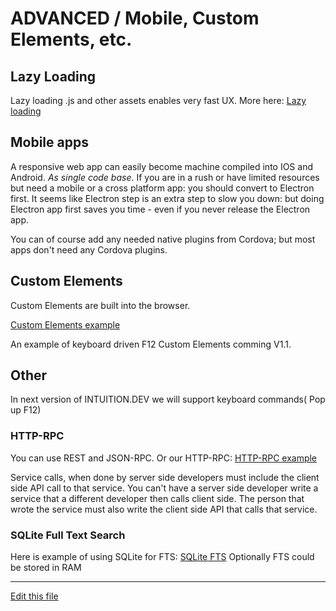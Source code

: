 
# ADVANCED / Mobile, Custom Elements, etc.

## Lazy Loading

Lazy loading .js and other assets enables very fast UX. More here:
[Lazy loading](https://github.com/intuition-dev/toolBelt/tree/master/lazyLoading)


## Mobile apps

A responsive web app can easily become machine compiled into IOS and Android. *As single code base*. 
If you are in a rush or have limited resources but need a mobile or a cross platform app:
 you should convert to Electron first. It seems like Electron step is an extra step to slow you down: but doing Electron
 app first saves you time - even if you never release the Electron app.
 
You can of course add any needed native plugins from Cordova; but most apps don't need any Cordova plugins.

## Custom Elements

Custom Elements are built into the browser.

[Custom Elements example](https://github.com/intuition-dev/toolBelt/tree/master/custel/custel1)

An example of keyboard driven F12 Custom Elements comming V1.1.


## Other

In next version of INTUITION.DEV we will support keyboard commands( Pop up F12)


### HTTP-RPC 

You can use REST and JSON-RPC. Or our HTTP-RPC:
[HTTP-RPC example](https://github.com/intuition-dev/toolBelt/tree/master/http-rpc)

Service calls, when done by server side developers must include the client side API call to that
service. You can't have a server side developer write a service that a different developer then calls client side.
The person that wrote the service must also write the client side API that calls that service.


### SQLite Full Text Search

Here is example of using SQLite for FTS:
[SQLite FTS](https://github.com/intuition-dev/INTUITION/blob/master/examples/CRUD/node-srv/lib/CDB.ts)
Optionally FTS could be stored in RAM


---
[Edit this file](https://github.com/intuition-dev/IntuitionDocs/tree/master/docs)

